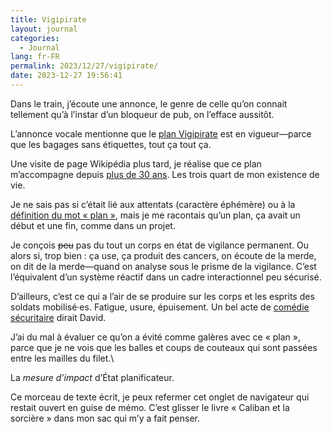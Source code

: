 ```yaml
---
title: Vigipirate
layout: journal
categories:
  - Journal
lang: fr-FR
permalink: 2023/12/27/vigipirate/
date: 2023-12-27 19:56:41
---
```


Dans le train, j’écoute une annonce, le genre de celle qu’on connait tellement qu’à l’instar d’un bloqueur de pub, on l’efface aussitôt.

L’annonce vocale mentionne que le [plan Vigipirate](https://fr.wikipedia.org/wiki/Plan_Vigipirate) est en vigueur—parce que les bagages sans étiquettes, tout ça tout ça.

Une visite de page Wikipédia plus tard, je réalise que ce plan m’accompagne depuis [plus de 30 ans](https://balises.bpi.fr/plan-vigipirate-30-ans/). Les trois quart de mon existence de vie.

Je ne sais pas si c’était lié aux attentats (caractère éphémère) ou à la [définition du mot « plan »](https://fr.wiktionary.org/wiki/plan), mais je me racontais qu’un plan, ça avait un début et une fin, comme dans un projet.

Je conçois ~~peu~~ pas du tout un corps en état de vigilance permanent. Ou alors si, trop bien : ça use, ça produit des cancers, on écoute de la merde, on dit de la merde—quand on analyse sous le prisme de la vigilance. C’est l’équivalent d’un système réactif dans un cadre interactionnel peu sécurisé.

D’ailleurs, c’est ce qui a l’air de se produire sur les corps et les esprits des soldats mobilisé‧es. Fatigue, usure, épuisement. Un bel acte de [comédie sécuritaire](https://fr.wikipedia.org/wiki/Com%C3%A9die_s%C3%A9curitaire) dirait David.

J’ai du mal à évaluer ce qu’on a évité comme galères avec ce « plan », parce que je ne vois que les balles et coups de couteaux qui sont passées entre les mailles du filet.\

La _mesure d’impact_ d’État planificateur.

Ce morceau de texte écrit, je peux refermer cet onglet de navigateur qui restait ouvert en guise de mémo. C’est glisser le livre « Caliban et la sorcière » dans mon sac qui m’y a fait penser.